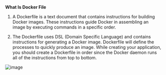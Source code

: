 **What Is Docker File**

1. A Dockerfile is a text document that contains instructions for building Docker images. These instructions guide Docker in assembling an image by executing commands in a specific order.

2. The Dockerfile uses DSL (Domain Specific Language) and contains instructions for generating a Docker image. Dockerfile will define the processes to quickly produce an image. While creating your application, you should create a Dockerfile in order since the Docker daemon runs all of the instructions from top to bottom.

   
![image](https://github.com/manojv022/DevOps-Tools/assets/167419795/43f5d0ee-943d-4a24-b00e-6eeeb77ed1d2)

